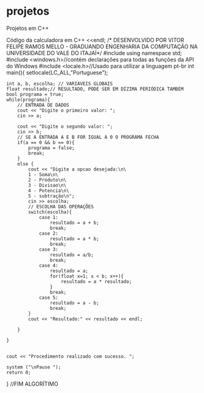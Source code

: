 # projetos
Projetos em C++

Código da calculadora em C++ <<endl;
/*                     DESENVOLVIDO POR VITOR FELIPE RAMOS MELLO - GRADUANDO ENGENHARIA DA COMPUTAÇÃO
                                           NA UNIVERSIDADE DO VALE DO ITAJAÍ*/
#include <iostream>
using namespace std;
#include <windows.h>//contém declarações para todas as funções da API do Windows
#include <locale.h>//Usado para utilizar a linguagem pt-br
    int main(){
    setlocale(LC_ALL,"Portuguese");

    int a, b, escolha; // VARIAVEIS GLOBAIS
    float resultado;// RESULTADO, PODE SER EM DÍZIMA PERIÓDICA TAMBÉM
    bool programa = true;
    while(programa){
        // ENTRADA DE DADOS
        cout << "Digite o primeiro valor: ";
        cin >> a;

        cout << "Digite o segundo valor: ";
        cin >> b;
        // SE A ENTRADA A E B FOR IGUAL A 0 O PROGRAMA FECHA
        if(a == 0 && b == 0){
            programa = false;
            break;
        }
        else {
            cout << "Digite a opcao desejada:\n\
            1 - Soma\n\
            2 - Produto\n\
            3 - Divisao\n\
            4 - Potencia\n\
            5 - subtração\n";
            cin >> escolha;
            // ESCOLHA DAS OPERAÇÕES
            switch(escolha){
                case 1:
                    resultado = a + b;
                    break;
                case 2:
                    resultado = a * b;
                    break;
                case 3:
                    resultado = a/b;
                    break;
                case 4:
                    resultado = a;
                    for(float x=1; x < b; x++){
                        resultado = a * resultado;
                    }
                    break;
                case 5:
                    resultado = a - b;
                    break;
            }
            cout << "Resultado:" << resultado << endl;

        }

    }


    cout << "Procedimento realizado com sucesso. ";

    system ("\nPause ");
	return 0;
}
//FIM ALGORÍTIMO

